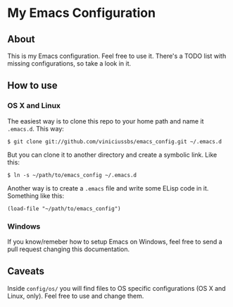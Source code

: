 # My Emacs Configuration


## About

This is my Emacs configuration. Feel free to use it. There's a TODO list with missing configurations, so take a look in it.


## How to use

### OS X and Linux

The easiest way is to clone this repo to your home path and name it `.emacs.d`. This way:

    $ git clone git://github.com/viniciussbs/emacs_config.git ~/.emacs.d

But you can clone it to another directory and create a symbolic link. Like this:

    $ ln -s ~/path/to/emacs_config ~/.emacs.d

Another way is to create a `.emacs` file and write some ELisp code in it. Something like this:

    (load-file "~/path/to/emacs_config")


### Windows

If you know/remeber how to setup Emacs on Windows, feel free to send a pull request changing this documentation.


## Caveats

Inside `config/os/` you will find files to OS specific configurations (OS X and Linux, only). Feel free to use and change them.
